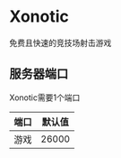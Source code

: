 # Xonotic

免费且快速的竞技场射击游戏

## 服务器端口

Xonotic需要1个端口

| 端口  | 默认值 |
|-------|---------|
| 游戏  | 26000   | 